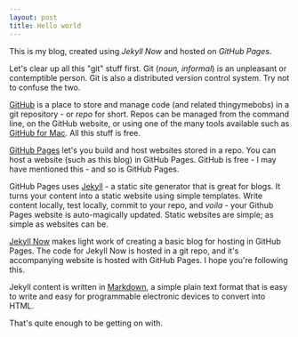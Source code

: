 ```yaml
---
layout: post
title: Hello world
---
```

This is my blog, created using _Jekyll Now_ and hosted on _GitHub Pages_.

Let's clear up all this &quot;git&quot; stuff first. Git (_noun, informal_) is an unpleasant or contemptible person. Git is also a distributed version control system. Try not to confuse the two.
 
[GitHub](http://github.com) is a place to store and manage code (and related thingymebobs) in a git repository - or _repo_ for short. Repos can be managed from the command line, on the GitHub website, or using one of the many tools available such as [GitHub for Mac](https://mac.github.com). All this stuff is free.

[GitHub Pages](http://pages.github.com) let's you build and host websites stored in a repo. You can host a website (such as this blog) in GitHub Pages. GitHub is free - I may have mentioned this - and so is GitHub Pages.

GitHub Pages uses [Jekyll](http://jekyllrb.com) - a static site generator that is great for blogs. It turns your content into a static website using simple templates. Write content locally, test locally, commit to your repo, and _voila_ - your Github Pages website is auto-magically updated. Static websites are simple; as simple as websites can be.

[Jekyll Now](http://jekyllnow.com) makes light work of creating a basic blog for hosting in GitHub Pages. The code for Jekyll Now is hosted in a git repo, and it's accompanying website is hosted with GitHub Pages. I hope you're following this.

Jekyll content is written in [Markdown](http://daringfireball.net/projects/markdown/), a simple plain text format that is easy to write and easy for programmable electronic devices to convert into HTML. 

That's quite enough to be getting on with.
